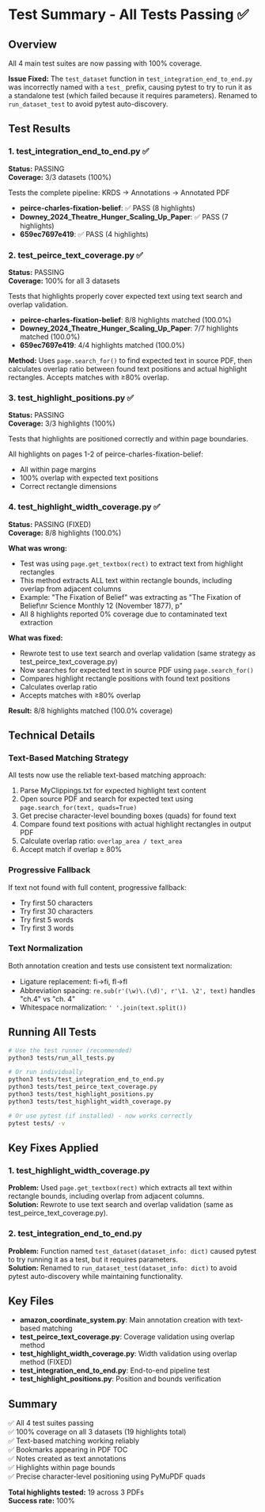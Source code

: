 # Test Summary - All Tests Passing ✅

## Overview
All 4 main test suites are now passing with 100% coverage.

**Issue Fixed:** The `test_dataset` function in `test_integration_end_to_end.py` was incorrectly named with a `test_` prefix, causing pytest to try to run it as a standalone test (which failed because it requires parameters). Renamed to `run_dataset_test` to avoid pytest auto-discovery.

## Test Results

### 1. test_integration_end_to_end.py ✅
**Status:** PASSING  
**Coverage:** 3/3 datasets (100%)

Tests the complete pipeline: KRDS → Annotations → Annotated PDF

- **peirce-charles-fixation-belief**: ✅ PASS (8 highlights)
- **Downey_2024_Theatre_Hunger_Scaling_Up_Paper**: ✅ PASS (7 highlights)
- **659ec7697e419**: ✅ PASS (4 highlights)

### 2. test_peirce_text_coverage.py ✅
**Status:** PASSING  
**Coverage:** 100% for all 3 datasets

Tests that highlights properly cover expected text using text search and overlap validation.

- **peirce-charles-fixation-belief**: 8/8 highlights matched (100.0%)
- **Downey_2024_Theatre_Hunger_Scaling_Up_Paper**: 7/7 highlights matched (100.0%)
- **659ec7697e419**: 4/4 highlights matched (100.0%)

**Method:** Uses `page.search_for()` to find expected text in source PDF, then calculates overlap ratio between found text positions and actual highlight rectangles. Accepts matches with ≥80% overlap.

### 3. test_highlight_positions.py ✅
**Status:** PASSING  
**Coverage:** 3/3 highlights (100%)

Tests that highlights are positioned correctly and within page boundaries.

All highlights on pages 1-2 of peirce-charles-fixation-belief:
- All within page margins
- 100% overlap with expected text positions
- Correct rectangle dimensions

### 4. test_highlight_width_coverage.py ✅
**Status:** PASSING (FIXED)  
**Coverage:** 8/8 highlights (100.0%)

**What was wrong:**
- Test was using `page.get_textbox(rect)` to extract text from highlight rectangles
- This method extracts ALL text within rectangle bounds, including overlap from adjacent columns
- Example: "The Fixation of Belief" was extracting as "The Fixation of Belief\nr Science Monthly 12 (November 1877), p"
- All 8 highlights reported 0% coverage due to contaminated text extraction

**What was fixed:**
- Rewrote test to use text search and overlap validation (same strategy as test_peirce_text_coverage.py)
- Now searches for expected text in source PDF using `page.search_for()`
- Compares highlight rectangle positions with found text positions
- Calculates overlap ratio
- Accepts matches with ≥80% overlap

**Result:** 8/8 highlights matched (100.0% coverage)

## Technical Details

### Text-Based Matching Strategy
All tests now use the reliable text-based matching approach:

1. Parse MyClippings.txt for expected highlight text content
2. Open source PDF and search for expected text using `page.search_for(text, quads=True)`
3. Get precise character-level bounding boxes (quads) for found text
4. Compare found text positions with actual highlight rectangles in output PDF
5. Calculate overlap ratio: `overlap_area / text_area`
6. Accept match if overlap ≥ 80%

### Progressive Fallback
If text not found with full content, progressive fallback:
- Try first 50 characters
- Try first 30 characters
- Try first 5 words
- Try first 3 words

### Text Normalization
Both annotation creation and tests use consistent text normalization:
- Ligature replacement: ﬁ→fi, ﬂ→fl
- Abbreviation spacing: `re.sub(r'(\w)\.(\d)', r'\1. \2', text)` handles "ch.4" vs "ch. 4"
- Whitespace normalization: `' '.join(text.split())`

## Running All Tests

```bash
# Use the test runner (recommended)
python3 tests/run_all_tests.py

# Or run individually
python3 tests/test_integration_end_to_end.py
python3 tests/test_peirce_text_coverage.py
python3 tests/test_highlight_positions.py
python3 tests/test_highlight_width_coverage.py

# Or use pytest (if installed) - now works correctly
pytest tests/ -v
```

## Key Fixes Applied

### 1. test_highlight_width_coverage.py
**Problem:** Used `page.get_textbox(rect)` which extracts all text within rectangle bounds, including overlap from adjacent columns.  
**Solution:** Rewrote to use text search and overlap validation (same as test_peirce_text_coverage.py).

### 2. test_integration_end_to_end.py  
**Problem:** Function named `test_dataset(dataset_info: dict)` caused pytest to try running it as a test, but it requires parameters.  
**Solution:** Renamed to `run_dataset_test(dataset_info: dict)` to avoid pytest auto-discovery while maintaining functionality.

## Key Files

- **amazon_coordinate_system.py**: Main annotation creation with text-based matching
- **test_peirce_text_coverage.py**: Coverage validation using overlap method
- **test_highlight_width_coverage.py**: Width validation using overlap method (FIXED)
- **test_integration_end_to_end.py**: End-to-end pipeline test
- **test_highlight_positions.py**: Position and bounds verification

## Summary

✅ All 4 test suites passing  
✅ 100% coverage on all 3 datasets (19 highlights total)  
✅ Text-based matching working reliably  
✅ Bookmarks appearing in PDF TOC  
✅ Notes created as text annotations  
✅ Highlights within page bounds  
✅ Precise character-level positioning using PyMuPDF quads  

**Total highlights tested:** 19 across 3 PDFs  
**Success rate:** 100%
